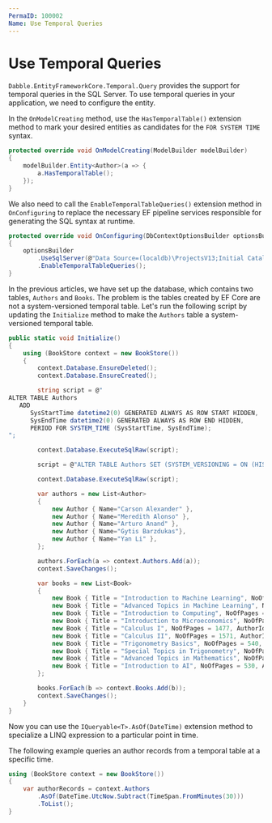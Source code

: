 ```yaml
---
PermaID: 100002
Name: Use Temporal Queries
---
```


# Use Temporal Queries

`Dabble.EntityFrameworkCore.Temporal.Query` provides the support for temporal queries in the SQL Server. To use temporal queries in your application, we need to configure the entity.

In the `OnModelCreating` method, use the `HasTemporalTable()` extension method to mark your desired entities as candidates for the `FOR SYSTEM TIME` syntax. 

```csharp
protected override void OnModelCreating(ModelBuilder modelBuilder)
{
    modelBuilder.Entity<Author>(a => {
        a.HasTemporalTable();
    });
}
```

We also need to call the `EnableTemporalTableQueries()` extension method in `OnConfiguring` to replace the necessary EF pipeline services responsible for generating the SQL syntax at runtime.

```csharp
protected override void OnConfiguring(DbContextOptionsBuilder optionsBuilder)
{
    optionsBuilder
        .UseSqlServer(@"Data Source=(localdb)\ProjectsV13;Initial Catalog=BookStoreDb;")
        .EnableTemporalTableQueries();
}
```

In the previous articles, we have set up the database, which contains two tables, `Authors` and `Books`. The problem is the tables created by EF Core are not a system-versioned temporal table. Let's run the following script by updating the `Initialize` method to make the `Authors` table a system-versioned temporal table.  

```csharp
public static void Initialize()
{
    using (BookStore context = new BookStore())
    {
        context.Database.EnsureDeleted();
        context.Database.EnsureCreated();

        string script = @"
ALTER TABLE Authors   
   ADD   
      SysStartTime datetime2(0) GENERATED ALWAYS AS ROW START HIDDEN,   
      SysEndTime datetime2(0) GENERATED ALWAYS AS ROW END HIDDEN,
      PERIOD FOR SYSTEM_TIME (SysStartTime, SysEndTime);   
";

        context.Database.ExecuteSqlRaw(script);

        script = @"ALTER TABLE Authors SET (SYSTEM_VERSIONING = ON (HISTORY_TABLE = dbo.AuthorsHistory));";

        context.Database.ExecuteSqlRaw(script);

        var authors = new List<Author>
        {
            new Author { Name="Carson Alexander" },
            new Author { Name="Meredith Alonso" },
            new Author { Name="Arturo Anand" },
            new Author { Name="Gytis Barzdukas"},
            new Author { Name="Yan Li" },
        };

        authors.ForEach(a => context.Authors.Add(a));
        context.SaveChanges();

        var books = new List<Book>
        {
            new Book { Title = "Introduction to Machine Learning", NoOfPages = 530, AuthorId = 1 },
            new Book { Title = "Advanced Topics in Machine Learning", NoOfPages = 380, AuthorId = 1 },
            new Book { Title = "Introduction to Computing", NoOfPages = 1171, AuthorId = 1 },
            new Book { Title = "Introduction to Microeconomics", NoOfPages = 437, AuthorId = 2 },
            new Book { Title = "Calculus I", NoOfPages = 1477, AuthorId = 3 },
            new Book { Title = "Calculus II", NoOfPages = 1571, AuthorId = 3 },
            new Book { Title = "Trigonometry Basics", NoOfPages = 540, AuthorId = 4 },
            new Book { Title = "Special Topics in Trigonometry", NoOfPages = 490, AuthorId = 4 },
            new Book { Title = "Advanced Topics in Mathematics", NoOfPages = 895, AuthorId = 4 },
            new Book { Title = "Introduction to AI", NoOfPages = 530, AuthorId = 4 },
        };

        books.ForEach(b => context.Books.Add(b));
        context.SaveChanges();
    }
}
```

Now you can use the `IQueryable<T>.AsOf(DateTime)` extension method to specialize a LINQ expression to a particular point in time.

The following example queries an author records from a temporal table at a specific time.

```csharp
using (BookStore context = new BookStore())
{
    var authorRecords = context.Authors
        .AsOf(DateTime.UtcNow.Subtract(TimeSpan.FromMinutes(30)))
        .ToList();
}
```
